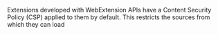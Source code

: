 Extensions developed with WebExtension APIs have a Content Security Policy (CSP) applied to them by default. This restricts the sources from which they can load **[](https://developer.mozilla.org/en-US/docs/Web/HTML/Element/script)**[<script>](https://developer.mozilla.org/en-US/docs/Web/HTML/Element/script) and [<object>](https://developer.mozilla.org/en-US/docs/Web/HTML/Element/object) resources, and disallows potentiallyunsafe practices such as the use of `[eval()](/en-US/docs/Web/JavaScript/Reference/Global_Objects/eval)`.

This article explains briefly what a CSP is, what the default policy is and what it means for an extension, and how an extension can change the default CSP.

[Content Security Policy](/en-US/docs/Web/HTTP/CSP) (CSP) is a mechanism to help prevent websites from inadvertantly executing malicious content. A website specifies a CSP using an HTTP header sent from the server. The CSP is mostly concerned with specifying legitimate sources of various types of content, such as scripts or embedded plugins. For example, a website can use it to specify that the browser should only execute JavaScript served from the website itself, and not from any other sources. A CSP can also instruct the browser to disallow potentially unsafe practices, such as the use of `[eval()](/en-US/docs/Web/JavaScript/Reference/Global_Objects/eval)`. 

Like websites, extensions can load content from different sources. For example, a browser action popup is specified as an HTML document, and it can include JavaScript and CSS from different sources, just like a normal web page:

    
    
    <!DOCTYPE html>
    
    <html>
      <head>
        <meta charset="utf-8">
      </head>
    
      <body>
    
        <!--Some HTML content here-->
    
        <!--
          Include a third-party script.
          See also https://developer.mozilla.org/en-US/docs/Web/Security/Subresource_Integrity.
        -->
        <script
          src="https://code.jquery.com/jquery-2.2.4.js"
          integrity="sha256-iT6Q9iMJYuQiMWNd9lDyBUStIq/8PuOW33aOqmvFpqI="
          crossorigin="anonymous">
        </script>
        <!-- Include my popup's own script-->
        <script src="popup.js"></script>
      </body>
    </html>

    
Compared to a website, extensions have access to additional privileged APIs, so if they are compromised by malicious code, the risks are greater. For this reason:

  * a fairly strict content security policy is applied to extensions by default. See [default content security policy](/en-US/Add-ons/WebExtensions/Content_Security_Policy#Default_Content_Security_Policy).
  * the extension's author can change the default policy using the `content_security_policy` manifest.json key, but there are restrictions on the policies that are allowed. See `[content_security_policy](/en-US/docs/Mozilla/Add-ons/WebExtensions/manifest.json/content_security_policy)`.

## Default content security policy

The default content security policy for extensions is:

    
    
    "script-src 'self'; object-src 'self';"

This will be applied to any extension that has not explicitly set its own content security policy using the `[content_security_policy](/en-US/docs/Mozilla/Add-ons/WebExtensions/manifest.json/content_security_policy)`manifest.json key. It has the following consequences:

  * [You may only load <script> and <object> resources that are local to the extension.](https://developer.mozilla.org/en-US/Add-ons/WebExtensions/Content_Security_Policy#Location_of_script_and_object_resources)

  * [The extension is not allowed to evaluate strings as JavaScript.](https://developer.mozilla.org/en-US/Add-ons/WebExtensions/Content_Security_Policy#eval\(\)_and_friends)

  * [Inline JavaScript is not executed.](https://developer.mozilla.org/en-US/Add-ons/WebExtensions/Content_Security_Policy#Inline_JavaScript)

### Location of script and object resources

Under the default CSP you may only load [<script>](/en-US/docs/Web/HTML/Element/script) and [<object>](/en-US/docs/Web/HTML/Element/object) resources that are local to the extension.For example, consider a line like this in an extension s document:

    
    
     <script src="https://code.jquery.com/jquery-2.2.4.js"></script>

This will no longer load the requested resource: it will fail silently, and any object which you expected to be present from the resource will not be found. There are two main solutions to this:

  * download the resource, package it in your extension, and refer to this version of the resource

  * use the `[content_security_policy](/en-US/docs/Mozilla/Add-ons/WebExtensions/manifest.json/content_security_policy)` key to allow the remote origin you need.

### eval() and friends

Under the default CSP extensions are not allowed to evaluate strings as JavaScript. This means that the following are not permitted:

    
    
    eval("console.log('some output');");
    
    
    window.setTimeout("alert('Hello World!');", 500);
    
    
    var f = new Function("console.log('foo');");

### Inline JavaScript

Under the default CSP inline JavaScript is not executed. This disallows both JavaScript placed directly in `<script>` tags and inline event handlers, meaning that the following are not permitted:

    
    
    <script>console.log("foo");</script>
    
    
    <div onclick="console.log('click')">Click me!</div>

If you are currently using code like `<body onload="main()">` to run your script when the page has loaded, listen for [DOMContentLoaded](/en-US/docs/Web/Events/DOMContentLoaded) or [load](/en-US/docs/Web/Events/load) instead.

